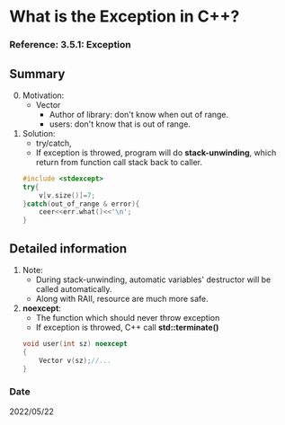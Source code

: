 # What is the Exception in C++?
###  Reference: 3.5.1: Exception
## Summary
0. Motivation:
    - Vector
        - Author of library: don't know when out of range.
        - users: don't know that is out of range.
1. Solution:
    - try/catch, 
    - If exception is throwed, program will do **stack-unwinding**, which return from function call stack back to caller.
    ~~~c++
    #include <stdexcept>
    try{
        v[v.size()]=7;
    }catch(out_of_range & error){
        ceer<<err.what()<<'\n';
    }
    ~~~

## Detailed information
1. Note:
    - During stack-unwinding, automatic variables' destructor will be called automatically.
    - Along with RAII, resource are much more safe.
2. **noexcept**: 
    - The function which should never throw exception
    - If exception is throwed, C++ call **std::terminate()**
    ~~~c++
    void user(int sz) noexcept
    {
        Vector v(sz);//...
    }
    ~~~

### Date
2022/05/22